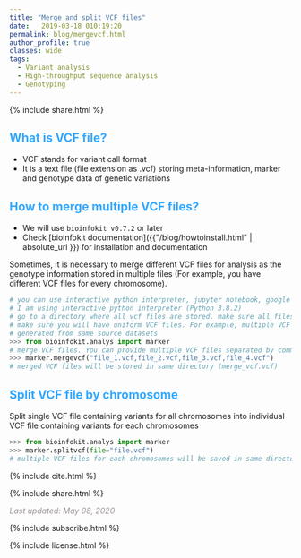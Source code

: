 ```yaml
---
title: "Merge and split VCF files"
date:   2019-03-18 010:19:20
permalink: blog/mergevcf.html
author_profile: true
classes: wide
tags:
  - Variant analysis
  - High-throughput sequence analysis
  - Genotyping
---
```


<p>
{% include  share.html %}
</p>

## <span style="color:#33a8ff">What is VCF file?</span>
- VCF stands for variant call format
- It is a text file (file extension as .vcf) storing meta-information, marker and genotype data of genetic variations

## <span style="color:#33a8ff">How to merge multiple VCF files? </span>
- We will use `bioinfokit v0.7.2` or later
- Check [bioinfokit documentation]({{"/blog/howtoinstall.html" | absolute_url }}) for installation and documentation

Sometimes, it is necessary to merge different VCF files for analysis as the genotype information stored in multiple 
files (For example, you have different VCF files for every chromosome).

```python
# you can use interactive python interpreter, jupyter notebook, google colab, spyder or python code
# I am using interactive python interpreter (Python 3.8.2)
# go to a directory where all vcf files are stored. make sure all files are uncompressed.
# make sure you will have uniform VCF files. For example, multiple VCF files 
# generated from same source datasets
>>> from bioinfokit.analys import marker
# merge VCF files. You can provide multiple VCF files separated by comma.
>>> marker.mergevcf("file_1.vcf,file_2.vcf,file_3.vcf,file_4.vcf")
# merged VCF files will be stored in same directory (merge_vcf.vcf)
```

## <span style="color:#33a8ff">Split VCF file by chromosome </span>

Split single VCF file containing variants for all chromosomes into individual VCF file containing variants for each chromosomes

```python
>>> from bioinfokit.analys import marker
>>> marker.splitvcf(file="file.vcf")
# multiple VCF files for each chromosomes will be saved in same directory
```


<p>
{% include  cite.html %}
</p>

<p>
{% include  share.html %}
</p>

<span style="color:#9e9696"><i> Last updated: May 08, 2020</i> </span>

<p>
{% include  subscribe.html %}
</p>

<p>
{% include  license.html %}
</p>